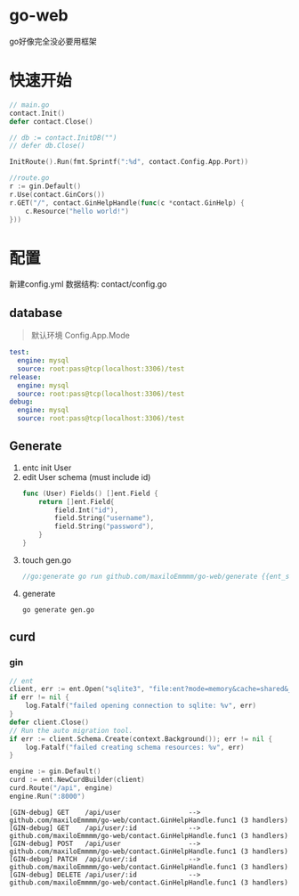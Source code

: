# go-web
go好像完全没必要用框架

# 快速开始

```go
// main.go
contact.Init()
defer contact.Close()

// db := contact.InitDB("")
// defer db.Close()

InitRoute().Run(fmt.Sprintf(":%d", contact.Config.App.Port))

//route.go
r := gin.Default()
r.Use(contact.GinCors())
r.GET("/", contact.GinHelpHandle(func(c *contact.GinHelp) {
	c.Resource("hello world!")
}))
```

# 配置

新建config.yml
数据结构: contact/config.go

## database
> 默认环境 Config.App.Mode
```yaml
test:
  engine: mysql
  source: root:pass@tcp(localhost:3306)/test
release:
  engine: mysql
  source: root:pass@tcp(localhost:3306)/test
debug:
  engine: mysql
  source: root:pass@tcp(localhost:3306)/test
```

## <span id="generate">Generate</span>
1. entc init User
2. edit User schema (must include id)
    ```go
    func (User) Fields() []ent.Field {
        return []ent.Field{
            field.Int("id"),
            field.String("username"),
            field.String("password"),
        }
    }
    ```
3. touch gen.go
    ```go
    //go:generate go run github.com/maxiloEmmmm/go-web/generate {{ent_schema_path}}
    ```
4. generate
    ```shell script
    go generate gen.go
    ```

## curd

### gin
```go
// ent
client, err := ent.Open("sqlite3", "file:ent?mode=memory&cache=shared&_fk=1")
if err != nil {
    log.Fatalf("failed opening connection to sqlite: %v", err)
}
defer client.Close()
// Run the auto migration tool.
if err := client.Schema.Create(context.Background()); err != nil {
    log.Fatalf("failed creating schema resources: %v", err)
}

engine := gin.Default()
curd := ent.NewCurdBuilder(client)
curd.Route("/api", engine)
engine.Run(":8000")
```
    
```shell script
[GIN-debug] GET    /api/user                 --> github.com/maxiloEmmmm/go-web/contact.GinHelpHandle.func1 (3 handlers)
[GIN-debug] GET    /api/user/:id             --> github.com/maxiloEmmmm/go-web/contact.GinHelpHandle.func1 (3 handlers)
[GIN-debug] POST   /api/user                 --> github.com/maxiloEmmmm/go-web/contact.GinHelpHandle.func1 (3 handlers)
[GIN-debug] PATCH  /api/user/:id             --> github.com/maxiloEmmmm/go-web/contact.GinHelpHandle.func1 (3 handlers)
[GIN-debug] DELETE /api/user/:id             --> github.com/maxiloEmmmm/go-web/contact.GinHelpHandle.func1 (3 handlers)
```


